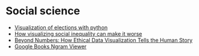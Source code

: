 # Social science

- [Visualization of elections with python](https://towardsdatascience.com/visualising-elections-with-python-4973c0c60bbe)
- [How visualizing social inequality can make it worse](https://nightingaledvs.com/unfair-comparisons-how-visualizing-social-inequality-can-make-it-worse/)
- [Beyond Numbers: How Ethical Data Visualization Tells the Human Story](https://nightingaledvs.com/ethical-data-visualization-tells-the-human-story/)
- [Google Books Ngram Viewer](https://books.google.com/ngrams/info)

